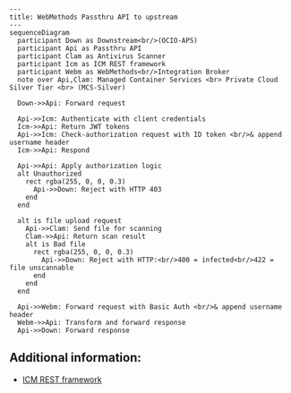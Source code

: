 ```mermaid
---
title: WebMethods Passthru API to upstream
---
sequenceDiagram
  participant Down as Downstream<br/>(OCIO-APS)
  participant Api as Passthru API
  participant Clam as Antivirus Scanner
  participant Icm as ICM REST framework
  participant Webm as WebMethods<br/>Integration Broker
  note over Api,Clam: Managed Container Services <br> Private Cloud Silver Tier <br> (MCS-Silver)

  Down->>Api: Forward request

  Api->>Icm: Authenticate with client credentials
  Icm->>Api: Return JWT tokens
  Api->>Icm: Check-authorization request with ID token <br/>& append username header
  Icm->>Api: Respond

  Api->>Api: Apply authorization logic
  alt Unauthorized
    rect rgba(255, 0, 0, 0.3)
      Api->>Down: Reject with HTTP 403
    end
  end

  alt is file upload request
    Api->>Clam: Send file for scanning
    Clam->>Api: Return scan result
    alt is Bad file
      rect rgba(255, 0, 0, 0.3)
        Api->>Down: Reject with HTTP:<br/>400 = infected<br/>422 = file unscannable
      end
    end
  end

  Api->>Webm: Forward request with Basic Auth <br/>& append username header
  Webm->>Api: Transform and forward response
  Api->>Down: Forward response
```

## Additional information:

- [ICM REST framework](https://dev.azure.com/bc-icm/SiebelCRM%20Lab/_wiki/wikis/SiebelCRM-Lab.wiki/575/Siebel-Application-Client-ID-(Service-Account)-Operation-for-DATA-API)
